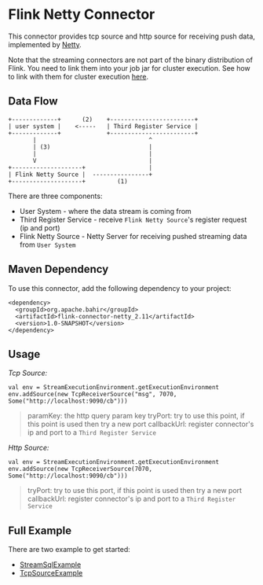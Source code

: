 # Flink Netty Connector

This connector provides tcp source and http source for receiving push data, implemented by [Netty](http://netty.io). 

Note that the streaming connectors are not part of the binary distribution of Flink. You need to link them into your job jar for cluster execution.
See how to link with them for cluster execution [here](https://ci.apache.org/projects/flink/flink-docs-release-1.2/dev/linking.html).

## Data Flow

```
+-------------+      (2)    +------------------------+
| user system |    <-----   | Third Register Service |           
+-------------+             +------------------------+
       |                                ^
       | (3)                            |
       |                                |
       V                                |
+--------------------+                  |
| Flink Netty Source |  ----------------+
+--------------------+         (1)
```

There are three components:

*   User System - where the data stream is coming from
*   Third Register Service - receive `Flink Netty Source`'s register request (ip and port)
*   Flink Netty Source - Netty Server for receiving pushed streaming data from `User System`


## Maven Dependency
To use this connector, add the following dependency to your project:

```
<dependency>
  <groupId>org.apache.bahir</groupId>
  <artifactId>flink-connector-netty_2.11</artifactId>
  <version>1.0-SNAPSHOT</version>
</dependency>
```

## Usage

*Tcp Source:*

```
val env = StreamExecutionEnvironment.getExecutionEnvironment
env.addSource(new TcpReceiverSource("msg", 7070, Some("http://localhost:9090/cb")))
```
>paramKey:  the http query param key
>tryPort:   try to use this point, if this point is used then try a new port
>callbackUrl:   register connector's ip and port to a `Third Register Service`

*Http Source:*

```
val env = StreamExecutionEnvironment.getExecutionEnvironment
env.addSource(new TcpReceiverSource(7070, Some("http://localhost:9090/cb")))
```
>tryPort:   try to use this port, if this point is used then try a new port
>callbackUrl:   register connector's ip and port to a `Third Register Service`

## Full Example 

There are two example to get started:

*   [StreamSqlExample](https://github.com/apache/bahir-flink/blob/master/flink-connector-netty/src/test/scala/org/apache/flink/streaming/connectors/netty/example/StreamSqlExample.scala)
*   [TcpSourceExample](https://github.com/apache/bahir-flink/blob/master/flink-connector-netty/src/test/scala/org/apache/flink/streaming/connectors/netty/example/TcpSourceExample.scala)
